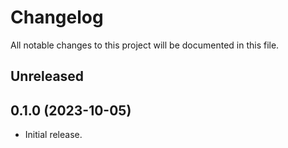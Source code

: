 # Changelog

All notable changes to this project will be documented in this file.

## Unreleased

## 0.1.0 (2023-10-05)
- Initial release.
